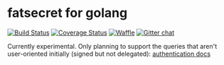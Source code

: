 # fatsecret for golang

[![Build Status](https://travis-ci.org/wfreeman/fatsecret.svg?branch=master)](https://travis-ci.org/wfreeman/fatsecret)
[![Coverage Status](https://img.shields.io/coveralls/wfreeman/fatsecret.svg)](https://coveralls.io/r/wfreeman/fatsecret?branch=master)
[![Waffle](https://badge.waffle.io/wfreeman/fatsecret.png?label=ready)](https://waffle.io/wfreeman/fatsecret)
[![Gitter chat](https://badges.gitter.im/wfreeman/fatsecret.png)](https://gitter.im/wfreeman/fatsecret)

Currently experimental. Only planning to support the queries that aren't user-oriented initially (signed but not delegated): [authentication docs](http://platform.fatsecret.com/api/Default.aspx?screen=rapiauth)
